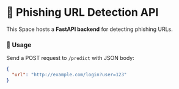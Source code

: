# 🚀 Phishing URL Detection API

This Space hosts a **FastAPI backend** for detecting phishing URLs.

### 🔹 Usage
Send a POST request to `/predict` with JSON body:

```json
{
  "url": "http://example.com/login?user=123"
}
